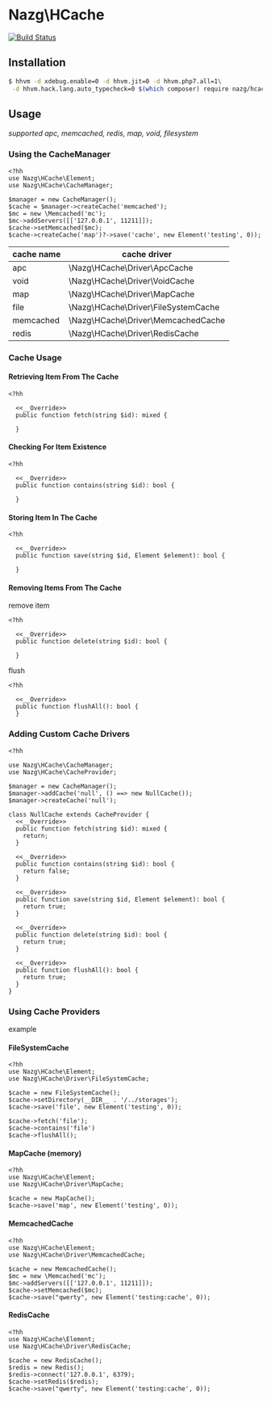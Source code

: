 # Nazg\HCache

[![Build Status](http://img.shields.io/travis/nazg-hack/hcache/master.svg?style=flat-square)](https://travis-ci.org/nazg-hack/hcache)

## Installation

```bash
$ hhvm -d xdebug.enable=0 -d hhvm.jit=0 -d hhvm.php7.all=1\
 -d hhvm.hack.lang.auto_typecheck=0 $(which composer) require nazg/hcache
```

## Usage

*supported apc, memcached, redis, map, void, filesystem*

### Using the CacheManager

```hack
<?hh
use Nazg\HCache\Element;
use Nazg\HCache\CacheManager;

$manager = new CacheManager();
$cache = $manager->createCache('memcached');
$mc = new \Memcached('mc');
$mc->addServers([['127.0.0.1', 11211]]);
$cache->setMemcached($mc);
$cache->createCache('map')?->save('cache', new Element('testing', 0));
```

| cache name | cache driver |
|-------------------|-------------------|
| apc | \Nazg\HCache\Driver\ApcCache |
| void | \Nazg\HCache\Driver\VoidCache |
| map | \Nazg\HCache\Driver\MapCache |
| file | \Nazg\HCache\Driver\FileSystemCache |
| memcached | \Nazg\HCache\Driver\MemcachedCache |
| redis | \Nazg\HCache\Driver\RedisCache |

### Cache Usage

#### Retrieving Item From The Cache

```hack
<?hh

  <<__Override>>
  public function fetch(string $id): mixed {

  }

```

#### Checking For Item Existence

```hack
<?hh

  <<__Override>>
  public function contains(string $id): bool {

  }

```

#### Storing Item In The Cache

```hack
<?hh

  <<__Override>>
  public function save(string $id, Element $element): bool {

  }

```

#### Removing Items From The Cache

remove item
```hack
<?hh

  <<__Override>>
  public function delete(string $id): bool {

  }

```

flush

```hack
<?hh

  <<__Override>>
  public function flushAll(): bool {
  }

```

### Adding Custom Cache Drivers

```hack
<?hh

use Nazg\HCache\CacheManager;
use Nazg\HCache\CacheProvider;

$manager = new CacheManager();
$manager->addCache('null', () ==> new NullCache());
$manager->createCache('null');

class NullCache extends CacheProvider {
  <<__Override>>
  public function fetch(string $id): mixed {
    return;
  }

  <<__Override>>
  public function contains(string $id): bool {
    return false;
  }

  <<__Override>>
  public function save(string $id, Element $element): bool {
    return true;
  }

  <<__Override>>
  public function delete(string $id): bool {
    return true;
  }

  <<__Override>>
  public function flushAll(): bool {
    return true;
  }
}

```

### Using Cache Providers
example

#### FileSystemCache

```hack
<?hh
use Nazg\HCache\Element;
use Nazg\HCache\Driver\FileSystemCache;

$cache = new FileSystemCache();
$cache->setDirectory(__DIR__ . '/../storages');
$cache->save('file', new Element('testing', 0));

$cache->fetch('file');
$cache->contains('file')
$cache->flushAll();
```

#### MapCache (memory)

```hack
<?hh
use Nazg\HCache\Element;
use Nazg\HCache\Driver\MapCache;

$cache = new MapCache();
$cache->save('map', new Element('testing', 0));
```

#### MemcachedCache

```hack
<?hh
use Nazg\HCache\Element;
use Nazg\HCache\Driver\MemcachedCache;

$cache = new MemcachedCache();
$mc = new \Memcached('mc');
$mc->addServers([['127.0.0.1', 11211]]);
$cache->setMemcached($mc);
$cache->save("qwerty", new Element('testing:cache', 0));
```

#### RedisCache

```hack
<?hh
use Nazg\HCache\Element;
use Nazg\HCache\Driver\RedisCache;

$cache = new RedisCache();
$redis = new Redis();
$redis->connect('127.0.0.1', 6379);
$cache->setRedis($redis);
$cache->save("qwerty", new Element('testing:cache', 0));
```
